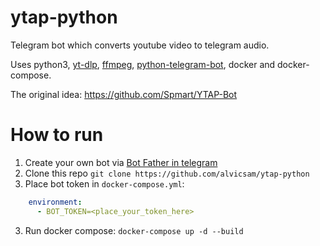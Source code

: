 # ytap-python

Telegram bot which converts youtube video to telegram audio.

Uses python3, [yt-dlp](https://github.com/yt-dlp/yt-dlp), [ffmpeg](https://github.com/FFmpeg/FFmpeg), [python-telegram-bot](https://python-telegram-bot.org/), docker and docker-compose.

The original idea: https://github.com/Spmart/YTAP-Bot

# How to run

1. Create your own bot via [Bot Father in telegram](https://core.telegram.org/bots#3-how-do-i-create-a-bot)
2. Clone this repo `git clone https://github.com/alvicsam/ytap-python`
2. Place bot token in `docker-compose.yml`:

```yml
    environment:
      - BOT_TOKEN=<place_your_token_here>
```
3. Run docker compose: `docker-compose up -d --build`
